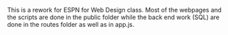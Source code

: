 This is a rework for ESPN for Web Design class. Most of the webpages and the scripts are done in the public folder while the back end work (SQL) are done in the routes folder as well as in app.js.
